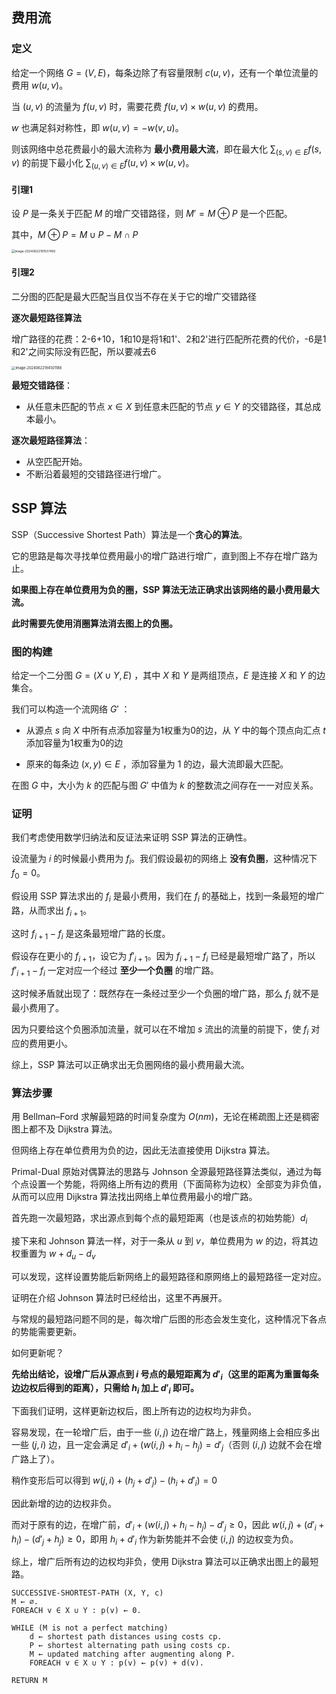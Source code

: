 ## 费用流

### 定义

给定一个网络 $G=(V,E)$，每条边除了有容量限制 $c(u,v)$，还有一个单位流量的费用 $w(u,v)$。

当 $(u,v)$ 的流量为 $f(u,v)$ 时，需要花费 $f(u,v)\times w(u,v)$ 的费用。

$w$ 也满足斜对称性，即 $w(u,v)=-w(v,u)$。

则该网络中总花费最小的最大流称为 **最小费用最大流**，即在最大化 $\sum_{(s,v)\in E}f(s,v)$ 的前提下最小化 $\sum_{(u,v)\in E}f(u,v)\times w(u,v)$。

#### 引理1

设 $P$ 是一条关于匹配 $M$ 的增广交错路径，则 $M'=M\oplus P$ 是一个匹配。

其中，$M\oplus P=M\cup P-M\cap P$ 

<img src="/Users/xblock/Library/Application Support/typora-user-images/image-20240622191537492.png" alt="image-20240622191537492" style="zoom: 35%; margin-left: 0" />

#### 引理2

二分图的匹配是最大匹配当且仅当不存在关于它的增广交错路径

**逐次最短路径算法**

增广路径的花费：2-6+10，1和10是将1和1'、2和2'进行匹配所花费的代价，-6是1和2'之间实际没有匹配，所以要减去6

<img src="/Users/xblock/Library/Application Support/typora-user-images/image-20240622194501188.png" alt="image-20240622194501188" style="zoom:40%; margin-left: 0" />

**最短交错路径**：

- 从任意未匹配的节点 $x \in X$ 到任意未匹配的节点 $y \in Y$ 的交错路径，其总成本最小。

**逐次最短路径算法**：

- 从空匹配开始。
- 不断沿着最短的交错路径进行增广。

## SSP 算法

SSP（Successive Shortest Path）算法是一个**贪心的算法**。

它的思路是每次寻找单位费用最小的增广路进行增广，直到图上不存在增广路为止。

**如果图上存在单位费用为负的圈，SSP 算法无法正确求出该网络的最小费用最大流。**

**此时需要先使用消圈算法消去图上的负圈。**

### 图的构建

给定一个二分图 $G = (X \cup Y, E)$ ，其中 $X$ 和 $Y$ 是两组顶点，$E$ 是连接 $X$ 和 $Y$ 的边集合。

我们可以构造一个流网络 $G'$ ：

- 从源点 $s$ 向 $X$ 中所有点添加容量为1权重为0的边，从 $Y$ 中的每个顶点向汇点 $t$ 添加容量为1权重为0的边

- 原来的每条边 $(x,y)\in E$ ，添加容量为 $1$ 的边，最大流即最大匹配。

在图 $G$ 中，大小为 $k$ 的匹配与图 $G'$ 中值为 $k$ 的整数流之间存在一一对应关系。

### 证明

我们考虑使用数学归纳法和反证法来证明 SSP 算法的正确性。

设流量为 $i$ 的时候最小费用为 $f_i$。我们假设最初的网络上 **没有负圈**，这种情况下 $f_0=0$。

假设用 SSP 算法求出的 $f_i$ 是最小费用，我们在 $f_i$ 的基础上，找到一条最短的增广路，从而求出 $f_{i+1}$。

这时 $f_{i+1}-f_i$ 是这条最短增广路的长度。

假设存在更小的 $f_{i+1}$，设它为 $f'_{i+1}$。因为 $f_{i+1}-f_i$ 已经是最短增广路了，所以 $f'_{i+1}-f_i$ 一定对应一个经过 **至少一个负圈** 的增广路。

这时候矛盾就出现了：既然存在一条经过至少一个负圈的增广路，那么 $f_i$ 就不是最小费用了。

因为只要给这个负圈添加流量，就可以在不增加 $s$ 流出的流量的前提下，使 $f_i$ 对应的费用更小。

综上，SSP 算法可以正确求出无负圈网络的最小费用最大流。

### 算法步骤

用 Bellman–Ford 求解最短路的时间复杂度为 $O(nm)$，无论在稀疏图上还是稠密图上都不及 Dijkstra 算法。

但网络上存在单位费用为负的边，因此无法直接使用 Dijkstra 算法。

Primal-Dual 原始对偶算法的思路与 Johnson 全源最短路径算法类似，通过为每个点设置一个势能，将网络上所有边的费用（下面简称为边权）全部变为非负值，从而可以应用 Dijkstra 算法找出网络上单位费用最小的增广路。

首先跑一次最短路，求出源点到每个点的最短距离（也是该点的初始势能）$d_i$ 

接下来和 Johnson 算法一样，对于一条从 $u$ 到 $v$，单位费用为 $w$ 的边，将其边权重置为 $w+d_u-d_v$ 

可以发现，这样设置势能后新网络上的最短路径和原网络上的最短路径一定对应。

证明在介绍 Johnson 算法时已经给出，这里不再展开。

与常规的最短路问题不同的是，每次增广后图的形态会发生变化，这种情况下各点的势能需要更新。

如何更新呢？

**先给出结论，设增广后从源点到 $i$ 号点的最短距离为 $d'_i$（这里的距离为重置每条边边权后得到的距离），只需给 $h_i$ 加上 $d'_i$ 即可。**

下面我们证明，这样更新边权后，图上所有边的边权均为非负。

容易发现，在一轮增广后，由于一些 $(i,j)$ 边在增广路上，残量网络上会相应多出一些 $(j,i)$ 边，且一定会满足 $d'_i+(w(i,j)+h_i-h_j)=d'_j$（否则 $(i,j)$ 边就不会在增广路上了）。

稍作变形后可以得到 $w(j,i)+(h_j+d'_j)-(h_i+d'_i)=0$ 

因此新增的边的边权非负。

而对于原有的边，在增广前，$d'_i+(w(i,j)+h_i-h_j) - d'_j \geq 0$，因此 $w(i,j)+(d'_i+h_i)-(d'_j+h_j) \geq 0$，即用 $h_i+d'_i$ 作为新势能并不会使 $(i,j)$ 的边权变为负。

综上，增广后所有边的边权均非负，使用 Dijkstra 算法可以正确求出图上的最短路。

```
SUCCESSIVE-SHORTEST-PATH (X, Y, c) 
M ← ∅.
FOREACH v ∈ X ∪ Y : p(v) ← 0.

WHILE (M is not a perfect matching)
	d ← shortest path distances using costs cp.
	P ← shortest alternating path using costs cp.
	M ← updated matching after augmenting along P.
	FOREACH v ∈ X ∪ Y : p(v) ← p(v) + d(v).

RETURN M
```

